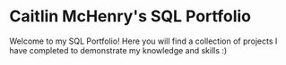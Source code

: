 # Caitlin McHenry's SQL Portfolio

Welcome to my SQL Portfolio! Here you will find a collection of projects I have completed to demonstrate my knowledge and skills :)


